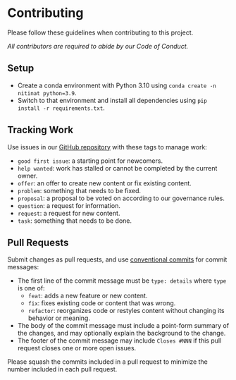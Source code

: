 # Contributing

Please follow these guidelines when contributing to this project.

*All contributors are required to abide by our Code of Conduct.*

## Setup

-   Create a conda environment with Python 3.10 using `conda create -n nitinat python=3.9`.
-   Switch to that environment and install all dependencies using `pip install -r requirements.txt`.

## Tracking Work

Use issues in our [GitHub repository][repo] with these tags to manage work:

-   `good first issue`: a starting point for newcomers.
-   `help wanted`: work has stalled or cannot be completed by the current owner.
-   `offer`: an offer to create new content or fix existing content.
-   `problem`: something that needs to be fixed.
-   `proposal`: a proposal to be voted on according to our governance rules.
-   `question`: a request for information.
-   `request`: a request for new content.
-   `task`: something that needs to be done.

## Pull Requests

Submit changes as pull requests, and use [conventional commits][conventional-commits]
for commit messages:

-   The first line of the commit message must be `type: details` where `type` is one of:
    -   `feat`: adds a new feature or new content.
    -   `fix`: fixes existing code or content that was wrong.
    -   `refactor`: reorganizes code or restyles content without changing
        its behavior or meaning.
-   The body of the commit message must include a point-form summary of the
    changes, and may optionally explain the background to the change.
-   The footer of the commit message may include `Closes #NNN` if this pull request
    closes one or more open issues.

Please squash the commits included in a pull request to minimize the number
included in each pull request.

[conventional-commits]: https://www.conventionalcommits.org/
[repo]: https://github.com/gvwilson/nitinat/
